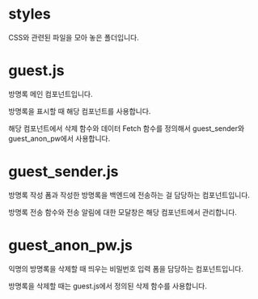 # styles
CSS와 관련된 파일을 모아 놓은 폴더입니다.
# guest.js
방명록 메인 컴포넌트입니다.

방명록을 표시할 때 해당 컴포넌트를 사용합니다.

해당 컴포넌트에서 삭제 함수와 데이터 Fetch 함수를 정의해서 guest_sender와 guest_anon_pw에서 사용합니다.
# guest_sender.js
방명록 작성 폼과 작성한 방명록을 백엔드에 전송하는 걸 담당하는 컴포넌트입니다.

방명록 전송 함수와 전송 알림에 대한 모달창은 해당 컴포넌트에서 관리합니다.

# guest_anon_pw.js
익명의 방명록을 삭제할 때 띄우는 비밀번호 입력 폼을 담당하는 컴포넌트입니다.

방명록을 삭제할 때는 guest.js에서 정의된 삭제 함수를 사용합니다.
